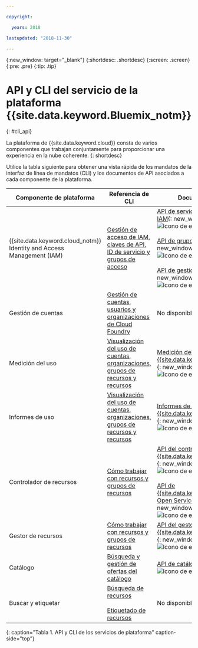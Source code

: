 ```yaml
---

copyright:

  years: 2018

lastupdated: "2018-11-30"

---
```


{:new_window: target="_blank"}
{:shortdesc: .shortdesc}
{:screen: .screen}
{:pre: .pre}
{:tip: .tip}

# API y CLI del servicio de la plataforma {{site.data.keyword.Bluemix_notm}}
{: #cli_api}

La plataforma de {{site.data.keyword.cloud}} consta de varios componentes que trabajan conjuntamente para proporcionar una experiencia en la nube coherente.
{: shortdesc}

Utilice la tabla siguiente para obtener una vista rápida de los mandatos de la interfaz de línea de mandatos (CLI) y los documentos de API asociados a cada componente de la plataforma.

| Componente de plataforma | Referencia de CLI | Documentos de API |
| ----- | ----- | ----- |
| {{site.data.keyword.cloud_notm}} Identity and Access Management (IAM) | [Gestión de acceso de IAM, claves de API, ID de servicio y grupos de acceso](/docs/cli/reference/ibmcloud/cli_api_policy.html#ibmcloud_commands_iam) | [API de servicios de identidad de IAM](https://console.cloud.ibm.com/apidocs/iam-identity-token-api){: new_window} ![Icono de enlace externo](../icons/launch-glyph.svg "Icono de enlace externo") <br><br>  [API de grupos de acceso de IAM](https://console.cloud.ibm.com/apidocs/iam-access-groups){: new_window} ![Icono de enlace externo](../icons/launch-glyph.svg "Icono de enlace externo") <br><br> [API de gestión de políticas de IAM](https://console.cloud.ibm.com/apidocs/iam-policy-management){: new_window} ![Icono de enlace externo](../icons/launch-glyph.svg "Icono de enlace externo") |
| Gestión de cuentas | [Gestión de cuentas, usuarios y organizaciones de Cloud Foundry](/docs/cli/reference/ibmcloud/cli_acct_org_role.html#accounts-users-and-orgs) |  No disponible |
| Medición del uso | [Visualización del uso de cuentas, organizaciones, grupos de recursos y recursos](/docs/cli/reference/ibmcloud/cli_billing.html#ibmcloud-billing-account-usage) |  [Medición del uso de {{site.data.keyword.Bluemix_notm}}](https://console.cloud.ibm.com/apidocs/usage-metering){: new_window} ![Icono de enlace externo](../icons/launch-glyph.svg "Icono de enlace externo") |
| Informes de uso |  [Visualización del uso de cuentas, organizaciones, grupos de recursos y recursos](/docs/cli/reference/ibmcloud/cli_billing.html#ibmcloud_billing) |  [Informes de uso de {{site.data.keyword.Bluemix_notm}}](https://console.cloud.ibm.com/apidocs/metering-reporting){: new_window} ![Icono de enlace externo](../icons/launch-glyph.svg "Icono de enlace externo") |
| Controlador de recursos | [Cómo trabajar con recursos y grupos de recursos](/docs/cli/reference/ibmcloud/cli_resource_group.html#ibmcloud_commands_resource) | [API del controlador de recursos de {{site.data.keyword.Bluemix_notm}}](https://console.cloud.ibm.com/apidocs/resource-controller){: new_window} ![Icono de enlace externo](../icons/launch-glyph.svg "Icono de enlace externo") <br><br> [API de {{site.data.keyword.cloud_notm}} Open Service Broker](https://console.cloud.ibm.com/apidocs/ibm-cloud-osb-api){: new_window} ![Icono de enlace externo](../icons/launch-glyph.svg "Icono de enlace externo") |
| Gestor de recursos | [Cómo trabajar con recursos y grupos de recursos](/docs/cli/reference/ibmcloud/cli_resource_group.html#ibmcloud_commands_resource) | [API del gestor de recursos de {{site.data.keyword.Bluemix_notm}}](https://console.cloud.ibm.com/apidocs/resource-manager){: new_window} ![Icono de enlace externo](../icons/launch-glyph.svg "Icono de enlace externo") |
| Catálogo | [Búsqueda y gestión de ofertas del catálogo](/docs/cli/reference/ibmcloud/cli_catalog.html#ibmcloud_catalog) | [API de catálogo](https://console.cloud.ibm.com/apidocs/globalcatalog){: new_window} ![Icono de enlace externo](../icons/launch-glyph.svg "Icono de enlace externo") |
| Buscar y etiquetar | [Búsqueda de recursos](/docs/cli/reference/ibmcloud/cli_resource_group.html#ibmcloud_resource_search) <br><br>  [Etiquetado de recursos](/docs/cli/reference/ibmcloud/cli_resource_group.html#ibmcloud_resource_tags) | No disponible |
{: caption="Tabla 1. API y CLI de los servicios de plataforma" caption-side="top"}


